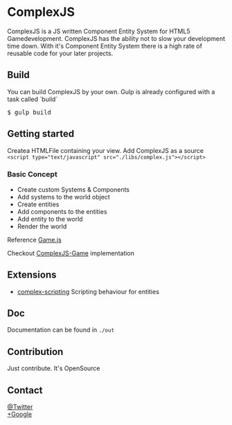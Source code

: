 # ComplexJS

ComplexJS is a JS written Component Entity System for HTML5 Gamedevelopment.
ComplexJS has the ability not to slow your development time down.
With it's Component Entity System there is a high rate of reusable code for your later projects.

## Build

You can build ComplexJS by your own. Gulp is already configured with a task called ´build´
<pre>
$ gulp build
</pre>


## Getting started

Createa HTMLFile containing your view.
Add ComplexJS as a source
`<script type="text/javascript" src="./libs/complex.js"></script>`

### Basic Concept
* Create custom Systems & Components
* Add systems to the world object
* Create entities
* Add components to the entities
* Add entity to the world
* Render the world

Reference [Game.js](https://github.com/faebeee/ComplexJS-Game/blob/master/src/Game.js)

Checkout [ComplexJS-Game](https://github.com/faebeee/ComplexJS-Game) implementation

## Extensions
* [complex-scripting](https://github.com/faebeee/complex-scripting) Scripting behaviour for entities

## Doc
Documentation can be found in `./out`

## Contribution
Just contribute. It's OpenSource

## Contact
<a href="https://twitter.com/faebeee">@Twitter</a><br>
<a href="https://plus.google.com/u/0/113673733496424994581/posts">+Google</a>
